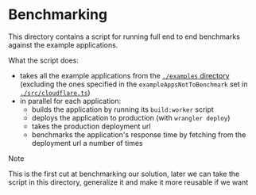 # Benchmarking

This directory contains a script for running full end to end benchmarks against the example applications.

What the script does:

- takes all the example applications from the [`./examples` directory](../examples/)
  (excluding the ones specified in the `exampleAppsNotToBenchmark` set in [`./src/cloudflare.ts`](./src/cloudflare.ts))
- in parallel for each application:
  - builds the application by running its `build:worker` script
  - deploys the application to production (with `wrangler deploy`)
  - takes the production deployment url
  - benchmarks the application's response time by fetching from the deployment url a number of times

> [!note]
> This is the first cut at benchmarking our solution, later we can take the script in this directory,
> generalize it and make it more reusable if we want
